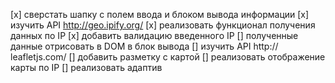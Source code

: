 [x] сверстать шапку с полем ввода и блоком вывода информации
[x] изучить API http://geo.ipify.org/
[x] реализовать функционал получения данных по IP
[x] добавить валидацию введенного IP
[] полученные данные отрисовать в DOM в блок вывода
[] изучить API http:// leafletjs.com/
[] добавить разметку с картой
[] реализовать отображение карты по IP
[] реализовать адаптив
